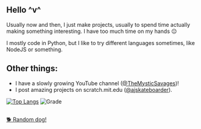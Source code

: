 ## Hello ^v^
Usually now and then, I just make projects, usually to spend time actually making something interesting. I have too much time on my hands 😐

I mostly code in Python, but I like to try different languages sometimes, like NodeJS or something.

## Other things:
 - I have a slowly growing YouTube channel ([@TheMysticSavages](https://www.youtube.com/channel/UCOvoqZwGXZ1ix4AIrtHDBuw))!
 - I post amazing projects on scratch.mit.edu ([@ajskateboarder](https://scratch.mit.edu/users/ajskateboarder/)).

[![Top Langs](https://github-readme-stats.vercel.app/api/top-langs/?username=themysticsavages&theme=dark&layout=compact)](https://github.com/themysticsavages?tab=repositories)
![Grade](https://github-readme-stats.vercel.app/api?username=themysticsavages&hide=contribs,prs&theme=dark&layout=compact)

##

[🐕 Random dog!](https://images.dog.ceo/breeds/germanshepherd/n02106662_1094.jpg)
